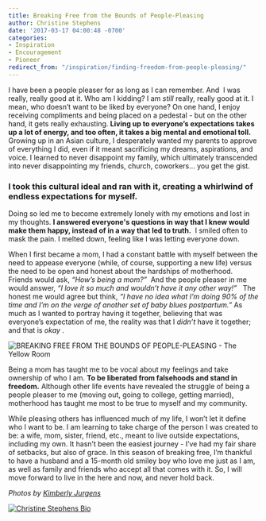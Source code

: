 ```yaml
---
title: Breaking Free from the Bounds of People-Pleasing
author: Christine Stephens
date: '2017-03-17 04:00:48 -0700'
categories:
- Inspiration
- Encouragement
- Pioneer
redirect_from: "/inspiration/finding-freedom-from-people-pleasing/"
---
```


I have been a people pleaser for as long as I can remember. And  I was really, really good at it. Who am I kidding? I am _still_ really, really good at it. I mean, who doesn’t want to be liked by everyone? On one hand, I enjoy receiving compliments and being placed on a pedestal - but on the other hand, it gets really exhausting. **Living up to everyone’s expectations takes up a lot of energy, and too often, it takes a big mental and emotional toll.**  
Growing up in an Asian culture, I desperately wanted my parents to approve of everything I did, even if it meant sacrificing my dreams, aspirations, and voice. I learned to never disappoint my family, which ultimately transcended into never disappointing my friends, church, coworkers… you get the gist.

### **I took this cultural ideal and ran with it, creating a whirlwind of endless expectations for myself.**

Doing so led me to become extremely lonely with my emotions and lost in my thoughts. **I answered everyone's questions in way that I knew would make them happy, instead of in a way that led to truth.**  I smiled often to mask the pain. I melted down, feeling like I was letting everyone down.

When I first became a mom, I had a constant battle with myself between the need to appease everyone (while, of course, supporting a new life) versus the need to be open and honest about the hardships of motherhood. Friends would ask, _“How’s being a mom?”_  And the people pleaser in me would answer, _“I love it so much and wouldn’t have it any other way!”_   The honest me would agree but think, _“I have no idea what I’m doing 90% of the time and I’m on the verge of another set of baby blues postpartum.”_ As much as I wanted to portray having it together, believing that was everyone’s expectation of me, the reality was that I _didn’t_ have it together; and that is _okay_ .

![BREAKING FREE FROM THE BOUNDS OF PEOPLE-PLEASING - The Yellow Room](https://yellow-blog-images.imgix.net/2017/03/k13-large.jpg "BREAKING FREE FROM THE BOUNDS OF PEOPLE-PLEASING - The Yellow Room")

Being a mom has taught me to be vocal about my feelings and take ownership of who I am. **To be liberated from falsehoods and stand in freedom.** Although other life events have revealed the struggle of being a people pleaser to me (moving out, going to college, getting married), motherhood has taught me most to be true to myself and my community.  

While pleasing others has influenced much of my life, I won’t let it define who I want to be. I am learning to take charge of the person I was created to be: a wife, mom, sister, friend, etc., meant to live outside expectations, including my own. It hasn’t been the easiest journey - I’ve had my fair share of setbacks, but also of grace. In this season of breaking free, I’m thankful to have a husband and a 15-month old smiley boy who love me just as I am, as well as family and friends who accept all that comes with it. So, I will move forward to live in the here and now, and never hold back.  

_Photos by [Kimberly Jurgens](http://eclecticstateofmind.com/)_

[![Christine Stephens Bio](https://yellow-blog-images.imgix.net/2017/03/ChristineStephens.jpg)](https://delightfulfindings.wordpress.com/)
